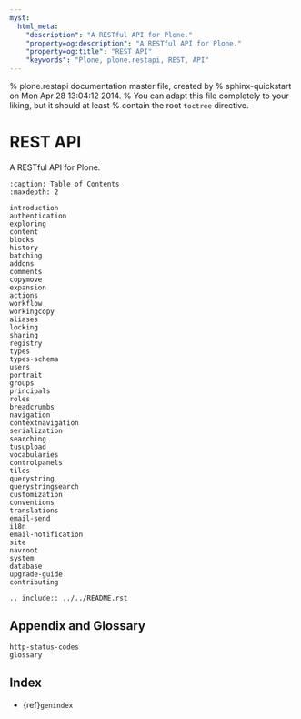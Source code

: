 ```yaml
---
myst:
  html_meta:
    "description": "A RESTful API for Plone."
    "property=og:description": "A RESTful API for Plone."
    "property=og:title": "REST API"
    "keywords": "Plone, plone.restapi, REST, API"
---
```


% plone.restapi documentation master file, created by
% sphinx-quickstart on Mon Apr 28 13:04:12 2014.
% You can adapt this file completely to your liking, but it should at least
% contain the root `toctree` directive.

# REST API

A RESTful API for Plone.

```{toctree}
:caption: Table of Contents
:maxdepth: 2

introduction
authentication
exploring
content
blocks
history
batching
addons
comments
copymove
expansion
actions
workflow
workingcopy
aliases
locking
sharing
registry
types
types-schema
users
portrait
groups
principals
roles
breadcrumbs
navigation
contextnavigation
serialization
searching
tusupload
vocabularies
controlpanels
tiles
querystring
querystringsearch
customization
conventions
translations
email-send
i18n
email-notification
site
navroot
system
database
upgrade-guide
contributing
```

```{eval-rst}
.. include:: ../../README.rst
```


## Appendix and Glossary

```{toctree}
http-status-codes
glossary
```


## Index

- {ref}`genindex`
